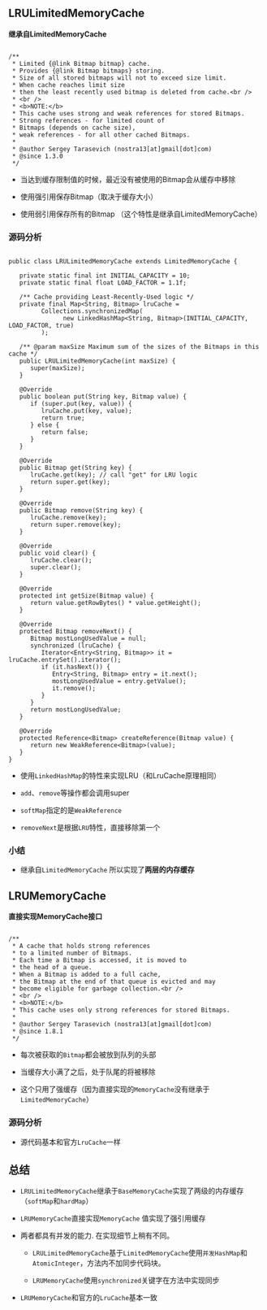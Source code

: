 

<!-- more -->
## LRULimitedMemoryCache

**继承自LimitedMemoryCache**

```

/**
 * Limited {@link Bitmap bitmap} cache.
 * Provides {@link Bitmap bitmaps} storing.
 * Size of all stored bitmaps will not to exceed size limit.
 * When cache reaches limit size
 * then the least recently used bitmap is deleted from cache.<br />
 * <br />
 * <b>NOTE:</b>
 * This cache uses strong and weak references for stored Bitmaps.
 * Strong references - for limited count of
 * Bitmaps (depends on cache size),
 * weak references - for all other cached Bitmaps.
 *
 * @author Sergey Tarasevich (nostra13[at]gmail[dot]com)
 * @since 1.3.0
 */
```

* 当达到缓存限制值的时候，最近没有被使用的Bitmap会从缓存中移除

* 使用强引用保存Bitmap（取决于缓存大小）

* 使用弱引用保存所有的Bitmap （这个特性是继承自LimitedMemoryCache）



### 源码分析

```

public class LRULimitedMemoryCache extends LimitedMemoryCache {

   private static final int INITIAL_CAPACITY = 10;
   private static final float LOAD_FACTOR = 1.1f;

   /** Cache providing Least-Recently-Used logic */
   private final Map<String, Bitmap> lruCache =
         Collections.synchronizedMap(
               new LinkedHashMap<String, Bitmap>(INITIAL_CAPACITY, LOAD_FACTOR, true)
         );

   /** @param maxSize Maximum sum of the sizes of the Bitmaps in this cache */
   public LRULimitedMemoryCache(int maxSize) {
      super(maxSize);
   }

   @Override
   public boolean put(String key, Bitmap value) {
      if (super.put(key, value)) {
         lruCache.put(key, value);
         return true;
      } else {
         return false;
      }
   }

   @Override
   public Bitmap get(String key) {
      lruCache.get(key); // call "get" for LRU logic
      return super.get(key);
   }

   @Override
   public Bitmap remove(String key) {
      lruCache.remove(key);
      return super.remove(key);
   }

   @Override
   public void clear() {
      lruCache.clear();
      super.clear();
   }

   @Override
   protected int getSize(Bitmap value) {
      return value.getRowBytes() * value.getHeight();
   }

   @Override
   protected Bitmap removeNext() {
      Bitmap mostLongUsedValue = null;
      synchronized (lruCache) {
         Iterator<Entry<String, Bitmap>> it = lruCache.entrySet().iterator();
         if (it.hasNext()) {
            Entry<String, Bitmap> entry = it.next();
            mostLongUsedValue = entry.getValue();
            it.remove();
         }
      }
      return mostLongUsedValue;
   }

   @Override
   protected Reference<Bitmap> createReference(Bitmap value) {
      return new WeakReference<Bitmap>(value);
   }
}
```

* 使用`LinkedHashMap`的特性来实现LRU（和LruCache原理相同）

* `add`、`remove`等操作都会调用super

* `softMap`指定的是`WeakReference`

* `removeNext`是根据`LRU`特性，直接移除第一个



### 小结

* 继承自`LimitedMemoryCache` 所以实现了**两层的内存缓存**



## LRUMemoryCache

**直接实现MemoryCache接口**

```

/**
 * A cache that holds strong references
 * to a limited number of Bitmaps.
 * Each time a Bitmap is accessed, it is moved to
 * the head of a queue.
 * When a Bitmap is added to a full cache,
 * the Bitmap at the end of that queue is evicted and may
 * become eligible for garbage collection.<br />
 * <br />
 * <b>NOTE:</b>
 * This cache uses only strong references for stored Bitmaps.
 *
 * @author Sergey Tarasevich (nostra13[at]gmail[dot]com)
 * @since 1.8.1
 */
```

* 每次被获取的`Bitmap`都会被放到队列的头部

* 当缓存大小满了之后，处于队尾的将被移除

* 这个只用了强缓存（因为直接实现的`MemoryCache`没有继承于`LimitedMemoryCache`）



### 源码分析

* 源代码基本和官方`LruCache`一样



## 总结

* `LRULimitedMemoryCache`继承于`BaseMemoryCache`实现了两级的内存缓存（`softMap`和`hardMap`）

* `LRUMemoryCache`直接实现`MemoryCache` 值实现了强引用缓存

* 两者都具有并发的能力. 在实现细节上稍有不同。

    * `LRULimitedMemoryCache`基于`LimitedMemoryCache`使用`并发HashMap`和`AtomicInteger`，方法内不加同步代码块。

    * `LRUMemoryCache`使用`synchronized`关键字在方法中实现同步

* `LRUMemoryCache`和官方的`LruCache`基本一致


